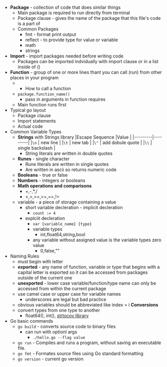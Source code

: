 * **Package** - collection of code that does similar things
  * Main package is required to run directly from terminal
  * Package clause - gives the name of the package that this file's code is a part of
  * Common Packages
    * fmt - format print output
    * reflect - to provide type for value or variable
    * math
    * strings
* **Import** - import packages needed before writing code
  * Packages can be imported indvidually with import clause or in a list inside of ()
* **Function** - group of one or more lines thant you can call (run) from other places in your program
  * * How to call a function
  * `package.function_name()`
    * pass in arguments in function requires
  * Main function runs first
* Typical go layout
  * Package clause
  * Import statements
  * Actual code
* Common Variable Types
  * **Strings** with Strings library
    |Escape Sequence  |Value  |
    |---------|---------|
    |`\n`    |     new line    |
    |`\t`    |      new tab   |
    |`\"`     |   add dobule quote      |
    |`\\`     |      single backslash   |
    * String literals are written in double quotes
  * **Runes** - single character
    * Rune literals are written in single quotes
    * Are written in ascii so returns numeric code
  * **Booleans** - true or false
  * **Numbers** - integers or booleans
  * **Math operations and comparisons**
    * +,-,*,/
    * <,>,>=,<=,==,!=
  * variable - a piece of storage containing a value
    * short variable decleration - implicit decleration
      * `count := 4`
    * explciit decleration
      * `var {variable_name} {type}`
      * variable types
        * int,float64,string,bool
      * any variable without assigned value is the variable types zero value
        * 0,false,""
* Naming Rules
  * must begin with letter
  * **exported** - any name of function, variable or type that begins with a capital letter is exported so it can be accessed from packages outside of the current one
  * **unexported** - lower case variable/function/type name can only be accessed from within the current package
  * use camel case or upper case for variable names
    * underscores are legal but bad practice
  * obvious variables should be abbreviated like index = i
**Conversions**
  * convert types from one type to another
    * float64(), int(), [strtocov library](https://golang.org/pkg/strconv/#FormatFloat)
* Go basic commands
  * `go build` - converts source code to binary files
    * can run with optionl args
      * `./hello.go --flag value`
  * `go run` - Compiles and runs a program, without saving an executable file.
  * `go fmt` - Formates source files using Go standard formatting
  * `go version` - current go version

  